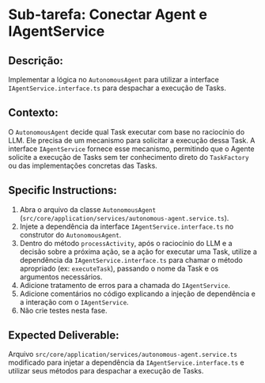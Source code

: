# Sub-tarefa: Conectar Agent e IAgentService

## Descrição:

Implementar a lógica no `AutonomousAgent` para utilizar a interface `IAgentService.interface.ts` para despachar a execução de Tasks.

## Contexto:

O `AutonomousAgent` decide qual Task executar com base no raciocínio do LLM. Ele precisa de um mecanismo para solicitar a execução dessa Task. A interface `IAgentService` fornece esse mecanismo, permitindo que o Agente solicite a execução de Tasks sem ter conhecimento direto do `TaskFactory` ou das implementações concretas das Tasks.

## Specific Instructions:

1. Abra o arquivo da classe `AutonomousAgent` (`src/core/application/services/autonomous-agent.service.ts`).
2. Injete a dependência da interface `IAgentService.interface.ts` no construtor do `AutonomousAgent`.
3. Dentro do método `processActivity`, após o raciocínio do LLM e a decisão sobre a próxima ação, se a ação for executar uma Task, utilize a dependência da `IAgentService.interface.ts` para chamar o método apropriado (ex: `executeTask`), passando o nome da Task e os argumentos necessários.
4. Adicione tratamento de erros para a chamada do `IAgentService`.
5. Adicione comentários no código explicando a injeção de dependência e a interação com o `IAgentService`.
6. Não crie testes nesta fase.

## Expected Deliverable:

Arquivo `src/core/application/services/autonomous-agent.service.ts` modificado para injetar a dependência da `IAgentService.interface.ts` e utilizar seus métodos para despachar a execução de Tasks.